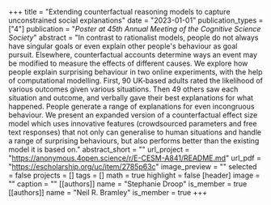 +++
title = "Extending counterfactual reasoning models to capture unconstrained social explanations"
date = "2023-01-01"
publication_types = ["4"]
publication = "_Poster at 45th Annual Meeting of the Cognitive Science Society_"
abstract = "In contrast to rationalist models, people do not always have singular goals or even explain other people's behaviour as goal pursuit. Elsewhere, counterfactual accounts determine ways an event may be modified to measure the effects of different causes. We explore how people explain surprising behaviour in two online experiments, with the help of computational modelling. First, 90 UK-based adults rated the likelihood of various outcomes given various situations. Then 49 others saw each situation and outcome, and verbally gave their best explanations for what happened. People generate a range of explanations for even incongruous behaviour. We present an expanded version of a counterfactual effect size model which uses innovative features (crowdsourced parameters and free text responses) that not only can generalise to human situations and handle a range of surprising behaviours, but also performs better than the existing model it is based on."
abstract_short = ""
url_project = "https://anonymous.4open.science/r/E-CESM-A841/README.md"
url_pdf = "https://escholarship.org/uc/item/2785p63c"
image_preview = ""
selected = false
projects = []
tags = []
math = true
highlight = false
[header]
image = ""
caption = ""
[[authors]]
	name = "Stephanie Droop"
	is_member = true
[[authors]]
	name = "Neil R. Bramley"
	is_member = true
+++
